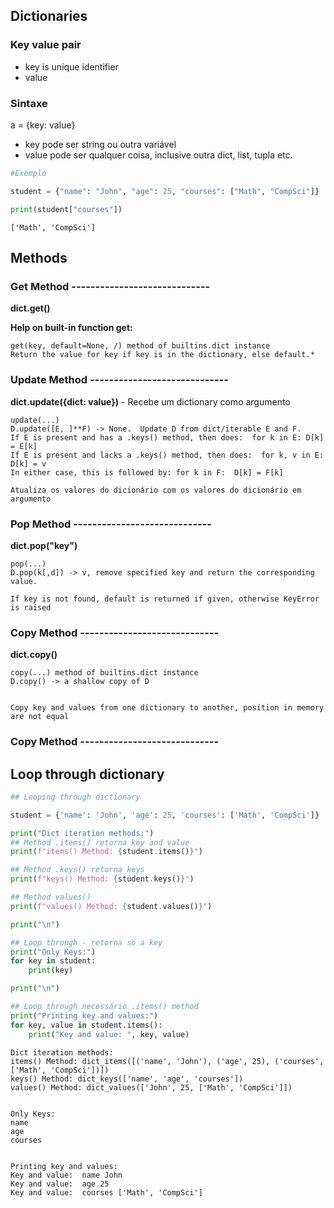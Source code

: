 ## Dictionaries

### Key value pair

- key is unique identifier
- value

### Sintaxe

a = {key: value}

- key pode ser string ou outra variável
- value pode ser qualquer coisa, inclusive outra dict, list, tupla etc.




```python
#Exemplo

student = {"name": "John", "age": 25, "courses": ["Math", "CompSci"]}

print(student["courses"])


```

    ['Math', 'CompSci']


## Methods

### Get Method -----------------------------

**dict.get()**

**Help on built-in function get:**

    get(key, default=None, /) method of builtins.dict instance
    Return the value for key if key is in the dictionary, else default.*

### Update Method -----------------------------

**dict.update({dict: value})** - Recebe um dictionary como argumento

    update(...)
    D.update([E, ]**F) -> None.  Update D from dict/iterable E and F.
    If E is present and has a .keys() method, then does:  for k in E: D[k] = E[k]
    If E is present and lacks a .keys() method, then does:  for k, v in E: D[k] = v
    In either case, this is followed by: for k in F:  D[k] = F[k]

    Atualiza os valores do dicionário com os valores do dicionário em argumento

    
### Pop Method -----------------------------

**dict.pop("key")**

    pop(...)
    D.pop(k[,d]) -> v, remove specified key and return the corresponding value.
    
    If key is not found, default is returned if given, otherwise KeyError is raised


### Copy Method -----------------------------

**dict.copy()**

    copy(...) method of builtins.dict instance
    D.copy() -> a shallow copy of D


    Copy key and values from one dictionary to another, position in memory are not equal

### Copy Method -----------------------------




## Loop through dictionary




```python
## Looping through dictionary

student = {'name': 'John', 'age': 25, 'courses': ['Math', 'CompSci']}

print("Dict iteration methods:")
## Method .items() retorna key and value
print(f"items() Method: {student.items()}")

## Method .keys() retorna keys
print(f"keys() Method: {student.keys()}")

## Method values()
print(f"values() Method: {student.values()}")

print("\n")

## Loop through - retorna só a key
print("Only Keys:")
for key in student:
    print(key)

print("\n")

## Loop through necessário .items() method
print("Printing key and values:")
for key, value in student.items():
    print("Key and value: ", key, value)
```

    Dict iteration methods:
    items() Method: dict_items([('name', 'John'), ('age', 25), ('courses', ['Math', 'CompSci'])])
    keys() Method: dict_keys(['name', 'age', 'courses'])
    values() Method: dict_values(['John', 25, ['Math', 'CompSci']])
    
    
    Only Keys:
    name
    age
    courses
    
    
    Printing key and values:
    Key and value:  name John
    Key and value:  age 25
    Key and value:  courses ['Math', 'CompSci']

